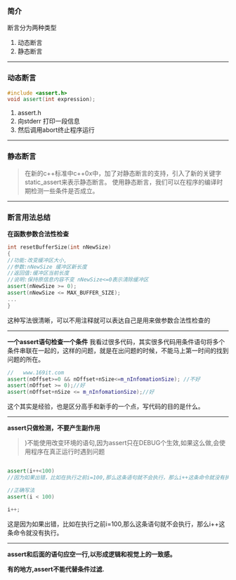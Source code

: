 ### 简介
断言分为两种类型
1. 动态断言
2. 静态断言

---

### 动态断言
```c++
#include <assert.h>
void assert(int expression);
```
1. assert.h
2. 向stderr 打印一段信息
3. 然后调用abort终止程序运行

---


### 静态断言

> 在新的c++标准中c++0x中，加了对静态断言的支持，引入了新的关键字static_assert来表示静态断言。
使用静态断言，我们可以在程序的编译时期检测一些条件是否成立。

---

### 断言用法总结

**在函数参数合法性检查**
```c++
int resetBufferSize(int nNewSize)
{
//功能:改变缓冲区大小,
//参数:nNewSize 缓冲区新长度
//返回值:缓冲区当前长度
//说明:保持原信息内容不变 nNewSize<=0表示清除缓冲区
assert(nNewSize >= 0);
assert(nNewSize <= MAX_BUFFER_SIZE);
...
}

```
这种写法很清晰，可以不用注释就可以表达自己是用来做参数合法性检查的

---


**一个assert语句检查一个条件**
我看过很多代码，其实很多代码用条件语句将多个条件串联在一起的，这样的问题，就是在出问题的时候，不能马上第一时间的找到问题的所在。


```c++
//   www.169it.com
assert(nOffset>=0 && nOffset+nSize<=m_nInfomationSize); //不好
assert(nOffset >= 0);//好
assert(nOffset+nSize <= m_nInfomationSize);//好
```

这个其实是经验，也是区分高手和新手的一个点，写代码的目的是什么。

---

**assert只做检测，不要产生副作用**
> )不能使用改变环境的语句,因为assert只在DEBUG个生效,如果这么做,会使用程序在真正运行时遇到问题
```c++

assert(i++<100)
//因为如果出错，比如在执行之前i=100,那么这条语句就不会执行，那么i++这条命令就没有执行。

//正确写法
assert(i < 100)

i++;
```
这是因为如果出错，比如在执行之前i=100,那么这条语句就不会执行，那么i++这条命令就没有执行。

---



**assert和后面的语句应空一行,以形成逻辑和视觉上的一致感。**


**有的地方,assert不能代替条件过滤.**
